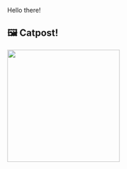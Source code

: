 Hello there!



## 🖼️ Catpost!

<sub>
    <img src="https://cdn2.thecatapi.com/images/n0zLXSiNi.jpg" height="256">
</sub>

